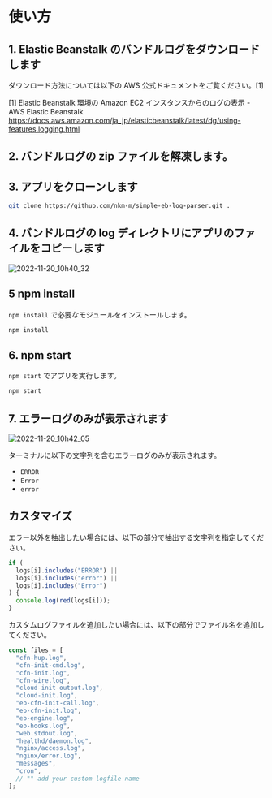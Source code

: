 # 使い方

## 1. Elastic Beanstalk のバンドルログをダウンロードします  

ダウンロード方法については以下の AWS 公式ドキュメントをご覧ください。[1]

[1] Elastic Beanstalk 環境の Amazon EC2 インスタンスからのログの表示 - AWS Elastic Beanstalk  
https://docs.aws.amazon.com/ja_jp/elasticbeanstalk/latest/dg/using-features.logging.html

## 2. バンドルログの zip ファイルを解凍します。

## 3. アプリをクローンします

```bash
git clone https://github.com/nkm-m/simple-eb-log-parser.git .
```

## 4. バンドルログの log ディレクトリにアプリのファイルをコピーします

![2022-11-20_10h40_32](https://user-images.githubusercontent.com/55443396/202878810-2b4280b0-9d0a-484d-b5f9-ac37691db56a.png)



## 5 npm install

`npm install` で必要なモジュールをインストールします。

```bash
npm install
```

## 6. npm start

`npm start` でアプリを実行します。

```bash
npm start
```

## 7. エラーログのみが表示されます
![2022-11-20_10h42_05](https://user-images.githubusercontent.com/55443396/202878819-c64a41ab-5914-495f-b057-4d3595997c0a.png)


ターミナルに以下の文字列を含むエラーログのみが表示されます。

- `ERROR`
- `Error`
- `error`

## カスタマイズ

エラー以外を抽出したい場合には、以下の部分で抽出する文字列を指定してください。

``` javascript:app.js
if (
  logs[i].includes("ERROR") ||
  logs[i].includes("error") ||
  logs[i].includes("Error")
) {
  console.log(red(logs[i]));
}
```

カスタムログファイルを追加したい場合には、以下の部分でファイル名を追加してください。

``` javascript:app.js
const files = [
  "cfn-hup.log",
  "cfn-init-cmd.log",
  "cfn-init.log",
  "cfn-wire.log",
  "cloud-init-output.log",
  "cloud-init.log",
  "eb-cfn-init-call.log",
  "eb-cfn-init.log",
  "eb-engine.log",
  "eb-hooks.log",
  "web.stdout.log",
  "healthd/daemon.log",
  "nginx/access.log",
  "nginx/error.log",
  "messages",
  "cron",
  // "" add your custom logfile name
];
```
